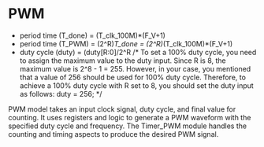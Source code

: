 # PWM
* period time (T_done) = (T_clk_100M)*(F_V+1)
* period time (T_PWM) = (2^R)*T_done = (2^R)*(T_clk_100M)*(F_V+1)
* duty cycle (duty) = (duty[R:0]/2^R /* To set a 100% duty cycle, you need to assign the maximum value to the duty input.
 Since R is 8, the maximum value is 2^8 - 1 = 255. However, in your case, you mentioned that a value of 256 should be used for 100% duty cycle.
Therefore, to achieve a 100% duty cycle with R set to 8, you should set the duty input as follows: duty = 256; */

PWM model takes an input clock signal, duty cycle, and final value for counting.
It uses registers and logic to generate a PWM waveform with the specified duty cycle and frequency.
The Timer_PWM module handles the counting and timing aspects to produce the desired PWM signal.

